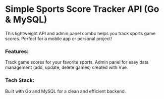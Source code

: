 <h1>Simple Sports Score Tracker API (Go & MySQL)</h1>
This lightweight API and admin panel combo helps you track sports game scores. Perfect for a mobile app or personal project!

<h3>Features:</h3>

Track game scores for your favorite sports.
Admin panel for easy data management (add, update, delete games) created with Vue.

<h3>Tech Stack:</h3>

Built with Go and MySQL for a clean and efficient backend.
